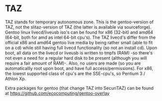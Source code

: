 # TAZ
TAZ stands for temporary autonomous zone.
This is the gentoo-version of TAZ, not the slitaz-version of TAZ (the latter is available via sourceforge).
Gentoo linux livecd/liveusb iso's can be found for x86 (32-bit) and amd64 (64-bit, both for amd as intel 64-bit cpu's).
The TAZ livecd's differ from the official x86 and amd64 gentoo live media by being
rather small (able to fit on a cd) while still having full livecd functionality (so not an install cd).
Upon boot, all data on the livecd or liveusb is written to tmpfs (RAM) -so there's not even a need for a regular hard disk to be present (although you will require a fair amount of RAM)-. Also, no users are made (so you are automaticallly root upon boot, and have full access/permissions).
For x86, the lowest supported class of cpu's are the SSE-cpu's, so Pentium 3 / Athlon Xp.

Extra packages for gentoo (that change TAZ into SecuriTAZ) can be found at https://github.com/ecocomputing/gentoo-overlay

